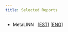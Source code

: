 ```yaml
---
title: Selected Reports
---
```

<ul>
<li>MetaLINN &nbsp; <a class="ul-style" href="">[EST]</a> <a class="ul-style" href="">[ENG]</a></li>
</ul>